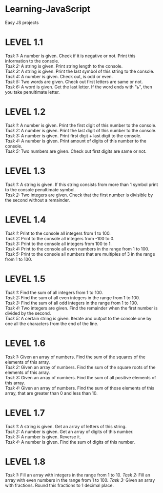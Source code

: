 # Learning-JavaScript

Easy JS projects

# LEVEL 1.1

_Task 1:_ A number is given. Check if it is negative or not. Print this information to the console.  
_Task 2:_ A string is given. Print string length to the console.  
_Task 3:_ A string is given. Print the last symbol of this string to the console.  
_Task 4:_ A number is given. Check out, is odd or even.  
_Task 5:_ Two words are given. Check out first letters are same or not.  
_Task 6:_ A word is given. Get the last letter. If the word ends with "ь", then you take penultimate letter.

# LEVEL 1.2

_Task 1:_ A number is given. Print the first digit of this number to the console.  
_Task 2:_ A number is given. Print the last digit of this number to the console.  
_Task 3:_ A number is given. Print first digit + last digit to the console.  
_Task 4:_ A number is given. Print amount of digits of this number to the console.  
_Task 5:_ Two numbers are given. Check out first digits are same or not.

# LEVEL 1.3

_Task 1:_ A string is given. If this string consists from more than 1 symbol print to the console penultimate symbol.  
_Task 2:_ Two integers are given. Check that the first number is divisible by the second without a remainder.

# LEVEL 1.4

_Task 1:_ Print to the console all integers from 1 to 100.  
_Task 2:_ Print to the console all integers from -100 to 0.  
_Task 3:_ Print to the console all integers from 100 to 1.  
_Task 4:_ Print to the console all even numbers in the range from 1 to 100.  
_Task 5:_ Print to the console all numbers that are multiples of 3 in the range from 1 to 100.

# LEVEL 1.5

_Task 1:_ Find the sum of all integers from 1 to 100.  
_Task 2:_ Find the sum of all even integers in the range from 1 to 100.  
_Task 3:_ Find the sum of all odd integers in the range from 1 to 100.  
_Task 4:_ Two integers are given. Find the remainder when the first number is divided by the second.  
_Task 5:_ A certain string is given. Iterate and output to the console one by one all the characters from the end of the line.

# LEVEL 1.6

_Task 1:_ Given an array of numbers. Find the sum of the squares of the elements of this array.  
_Task 2:_ Given an array of numbers. Find the sum of the square roots of the elements of this array.  
_Task 3:_ Given an array of numbers. Find the sum of all positive elements of this array.  
_Task 4:_ Given an array of numbers. Find the sum of those elements of this array, that are greater than 0 and less than 10.

# LEVEL 1.7

_Task 1:_ A string is given. Get an array of letters of this string.  
_Task 2:_ A number is given. Get an array of digits of this number.  
_Task 3:_ A number is given. Reverse it.  
_Task 4:_ A number is given. Find the sum of digits of this number.

# LEVEL 1.8

_Task 1:_ Fill an array with integers in the range from 1 to 10.
_Task 2:_ Fill an array with even numbers in the range from 1 to 100.
_Task 3:_ Given an array with fractions. Round this fractions to 1 decimal place.
